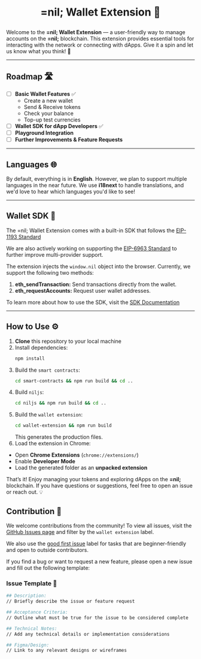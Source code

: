 # <p align="center">=nil; Wallet Extension 🔐</p>

Welcome to the **=nil; Wallet Extension** — a user-friendly way to manage accounts on the **=nil;** blockchain. This extension provides essential tools for interacting with the network or connecting with dApps. Give it a spin and let us know what you think! 🚀

---

## Roadmap 🛣️

- [ ] **Basic Wallet Features** ✅
    - Create a new wallet
    - Send & Receive tokens
    - Check your balance
    - Top-up test currencies
- [ ] **Wallet SDK for dApp Developers** ✅
- [ ] **Playground Integration**
- [ ] **Further Improvements & Feature Requests**

---

## Languages 🌐

By default, everything is in **English**. However, we plan to support multiple languages in the near future. We use **i18next** to handle translations, and we'd love to hear which languages you'd like to see!

---

## Wallet SDK 🚀

The =nil; Wallet Extension comes with a built-in SDK that follows the [EIP-1193 Standard](https://eips.ethereum.org/EIPS/eip-1193)

We are also actively working on supporting the [EIP-6963 Standard](https://eips.ethereum.org/EIPS/eip-6963) to further improve multi-provider support.

The extension injects the `window.nil` object into the browser. Currently, we support the following two methods:

1. **eth_sendTransaction:** Send transactions directly from the wallet.
2. **eth_requestAccounts:** Request user wallet addresses.

To learn more about how to use the SDK, visit the [SDK Documentation](#)

---

## How to Use ⚙️

1. **Clone** this repository to your local machine
2. Install dependencies:
   ```sh
   npm install
   ```
3. Build the `smart contracts`:
   ```sh
   cd smart-contracts && npm run build && cd ..
   ```
4. Build `niljs`:
   ```sh
   cd niljs && npm run build && cd ..
   ```
5. Build the `wallet extension`:
   ```sh
   cd wallet-extension && npm run build
   ```
   This generates the production files.
6. Load the extension in Chrome:
  - Open **Chrome Extensions** (`chrome://extensions/`)
  - Enable **Developer Mode**
  - Load the generated folder as an **unpacked extension**

That’s it! Enjoy managing your tokens and exploring dApps on the **=nil;** blockchain. If you have questions or suggestions, feel free to open an issue or reach out. 💡

## Contribution 🤝

We welcome contributions from the community! To view all issues, visit the [GitHub Issues page](https://github.com/NilFoundation/nil/issues?q=is%3Aissue%20state%3Aopen%20label%3A%22wallet%20extension%22) and filter by the `wallet extension` label.

We also use the [good first issue](https://github.com/NilFoundation/nil/issues?q=is%3Aissue%20state%3Aopen%20label%3A%22good%20first%20issue%22%20label%3A%22wallet%20extension%22) label for tasks that are beginner-friendly and open to outside contributors.

If you find a bug or want to request a new feature, please open a new issue and fill out the following template:

### Issue Template 📝

```sh
## Description: 
// Briefly describe the issue or feature request

## Acceptance Criteria:
// Outline what must be true for the issue to be considered complete

## Technical Notes:
// Add any technical details or implementation considerations

## Figma/Design:
// Link to any relevant designs or wireframes
```